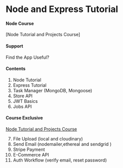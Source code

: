 # Node and Express Tutorial

#### Node Course

[Node Tutorial and Projects Course]<!--(https://www.udemy.com/course/nodejs-tutorial-and-projects-course/?referralCode=E94792BEAE9ADD204BC7) -->

#### Support

Find the App Useful? <!-- [You can always buy me a coffee](https://www.buymeacoffee.com/johnsmilga) -->

#### Contents

1. Node Tutorial
2. Express Tutorial
3. Task Manager (MongoDB, Mongoose)
4. Store API
5. JWT Basics
6. Jobs API

#### Course Exclusive

[Node Tutorial and Projects Course](https://www.udemy.com/course/nodejs-tutorial-and-projects-course/?referralCode=E94792BEAE9ADD204BC7)

7. File Upload (local and cloudinary)
8. Send Email (nodemailer,ethereal and sendgrid )
9. Stripe Payment
10. E-Commerce API
11. Auth Workflow (verify email, reset password)
